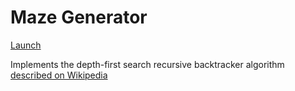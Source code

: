 # Maze Generator

[Launch](https://rakeshpai.github.io/maze-generator)

Implements the depth-first search recursive backtracker algorithm [described on Wikipedia](https://en.wikipedia.org/wiki/Maze_generation_algorithm#Recursive_backtracker)
